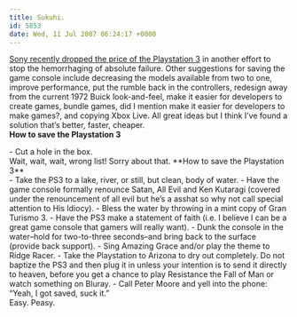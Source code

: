 ```yaml
---
title: Sukuhi.
id: 5853
date: Wed, 11 Jul 2007 06:24:17 +0000
---
```


[Sony recently dropped the price of the Playstation 3](http://kotaku.com/gaming/we.re-slashing-prices/sony-confirms-ps3-price+cut-80gb-bundle-276091.php) in another effort to stop the hemorrhaging of absolute failure. Other suggestions for saving the game console include decreasing the models available from two to one, improve performance, put the rumble back in the controllers, redesign away from the current 1972 Buick look-and-feel, make it easier for developers to create games, bundle games, did I mention make it easier for developers to make games?, and copying Xbox Live. All great ideas but I think I’ve found a solution that’s better, faster, cheaper.  
**How to save the Playstation 3**

<div class="silverbullets">- Cut a hole in the box.

</div>Wait, wait, wait, wrong list! Sorry about that.  
**How to save the Playstation 3**

<div class="silverbullets">- Take the PS3 to a lake, river, or still, but clean, body of water.
- Have the game console formally renounce Satan, All Evil and Ken Kutaragi (covered under the renouncement of all evil but he’s a asshat so why not call special attention to His Idiocy).
- Bless the water by throwing in a mint copy of Gran Turismo 3.
- Have the PS3 make a statement of faith (i.e. I believe I can be a great game console that gamers will really want).
- Dunk the console in the water–hold for two-to-three seconds–and bring back to the surface (provide back support).
- Sing Amazing Grace and/or play the theme to Ridge Racer.
- Take the Playstation to Arizona to dry out completely. Do not baptize the PS3 and then plug it in unless your intention is to send it directly to heaven, before you get a chance to play Resistance the Fall of Man or watch something on Bluray.
- Call Peter Moore and yell into the phone: “Yeah, I got saved, suck it.”

</div>Easy. Peasy.


